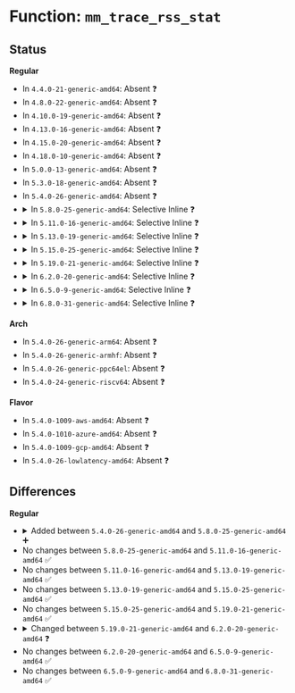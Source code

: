 # Function: <code>mm_trace_rss_stat</code>

## Status
<b>Regular</b>
<ul>
<li>
In <code>4.4.0-21-generic-amd64</code>: Absent ❓
</li>
<li>
In <code>4.8.0-22-generic-amd64</code>: Absent ❓
</li>
<li>
In <code>4.10.0-19-generic-amd64</code>: Absent ❓
</li>
<li>
In <code>4.13.0-16-generic-amd64</code>: Absent ❓
</li>
<li>
In <code>4.15.0-20-generic-amd64</code>: Absent ❓
</li>
<li>
In <code>4.18.0-10-generic-amd64</code>: Absent ❓
</li>
<li>
In <code>5.0.0-13-generic-amd64</code>: Absent ❓
</li>
<li>
In <code>5.3.0-18-generic-amd64</code>: Absent ❓
</li>
<li>
In <code>5.4.0-26-generic-amd64</code>: Absent ❓
</li>
<li>
<details>
<summary>In <code>5.8.0-25-generic-amd64</code>: Selective Inline ❓</summary>

```c
void mm_trace_rss_stat(struct mm_struct * mm, int member, long int count)
```

```json
{
  "name": "mm_trace_rss_stat",
  "collision_type": "Unique Global",
  "inline_type": "Selective",
  "funcs": [
    {
      "addr": 18446744071581517958,
      "name": "mm_trace_rss_stat",
      "external": true,
      "loc": "mm/memory.c:157",
      "file": "mm/memory.c",
      "inline": "not declared, inlined",
      "caller_inline": [
        "mm/memory.c:do_set_pmd",
        "mm/memory.c:zap_pte_range",
        "mm/memory.c:copy_pte_range",
        "mm/memory.c:add_mm_counter_fast",
        "mm/memory.c:sync_mm_rss"
      ],
      "caller_func": [
        "kernel/events/uprobes.c:__replace_page",
        "kernel/events/uprobes.c:__replace_page",
        "kernel/events/uprobes.c:__replace_page",
        "mm/shmem.c:shmem_mfill_atomic_pte",
        "mm/rmap.c:try_to_unmap_one",
        "mm/rmap.c:try_to_unmap_one",
        "mm/rmap.c:try_to_unmap_one",
        "mm/rmap.c:try_to_unmap_one",
        "mm/rmap.c:try_to_unmap_one",
        "mm/madvise.c:madvise_free_pte_range",
        "mm/swapfile.c:unuse_pte",
        "mm/swapfile.c:unuse_pte",
        "mm/ksm.c:replace_page",
        "mm/huge_memory.c:__split_huge_pmd_locked",
        "mm/huge_memory.c:zap_huge_pmd",
        "mm/huge_memory.c:zap_huge_pmd",
        "mm/huge_memory.c:copy_huge_pmd",
        "mm/huge_memory.c:copy_huge_pmd",
        "mm/huge_memory.c:__do_huge_pmd_anonymous_page",
        "mm/khugepaged.c:collapse_pte_mapped_thp",
        "mm/khugepaged.c:__collapse_huge_page_copy",
        "mm/userfaultfd.c:mcopy_atomic_pte",
        "fs/exec.c:acct_arg_size"
      ]
    }
  ],
  "symbols": [
    {
      "addr": 18446744071581522320,
      "name": "mm_trace_rss_stat",
      "section": ".text",
      "bind": "STB_GLOBAL",
      "size": 105
    }
  ]
}
```
</details>
</li>
<li>
<details>
<summary>In <code>5.11.0-16-generic-amd64</code>: Selective Inline ❓</summary>

```c
void mm_trace_rss_stat(struct mm_struct * mm, int member, long int count)
```

```json
{
  "name": "mm_trace_rss_stat",
  "collision_type": "Unique Global",
  "inline_type": "Selective",
  "funcs": [
    {
      "addr": 18446744071581563665,
      "name": "mm_trace_rss_stat",
      "external": true,
      "loc": "mm/memory.c:159",
      "file": "mm/memory.c",
      "inline": "not declared, inlined",
      "caller_inline": [
        "mm/memory.c:do_set_pmd",
        "mm/memory.c:zap_pte_range",
        "mm/memory.c:copy_pte_range",
        "mm/memory.c:add_mm_counter_fast",
        "mm/memory.c:sync_mm_rss"
      ],
      "caller_func": [
        "kernel/events/uprobes.c:__replace_page",
        "kernel/events/uprobes.c:__replace_page",
        "kernel/events/uprobes.c:__replace_page",
        "mm/shmem.c:shmem_mfill_atomic_pte",
        "mm/rmap.c:try_to_unmap_one",
        "mm/rmap.c:try_to_unmap_one",
        "mm/rmap.c:try_to_unmap_one",
        "mm/rmap.c:try_to_unmap_one",
        "mm/rmap.c:try_to_unmap_one",
        "mm/madvise.c:madvise_free_pte_range",
        "mm/swapfile.c:unuse_pte",
        "mm/swapfile.c:unuse_pte",
        "mm/ksm.c:replace_page",
        "mm/huge_memory.c:__split_huge_pmd_locked",
        "mm/huge_memory.c:zap_huge_pmd",
        "mm/huge_memory.c:zap_huge_pmd",
        "mm/huge_memory.c:copy_huge_pmd",
        "mm/huge_memory.c:copy_huge_pmd",
        "mm/huge_memory.c:__do_huge_pmd_anonymous_page",
        "mm/khugepaged.c:collapse_pte_mapped_thp",
        "mm/userfaultfd.c:mcopy_atomic_pte",
        "fs/exec.c:acct_arg_size"
      ]
    }
  ],
  "symbols": [
    {
      "addr": 18446744071581566544,
      "name": "mm_trace_rss_stat",
      "section": ".text",
      "bind": "STB_GLOBAL",
      "size": 70
    }
  ]
}
```
</details>
</li>
<li>
<details>
<summary>In <code>5.13.0-19-generic-amd64</code>: Selective Inline ❓</summary>

```c
void mm_trace_rss_stat(struct mm_struct * mm, int member, long int count)
```

```json
{
  "name": "mm_trace_rss_stat",
  "collision_type": "Unique Global",
  "inline_type": "Selective",
  "funcs": [
    {
      "addr": 18446744071581604036,
      "name": "mm_trace_rss_stat",
      "external": true,
      "loc": "mm/memory.c:171",
      "file": "mm/memory.c",
      "inline": "not declared, inlined",
      "caller_inline": [
        "mm/memory.c:do_set_pmd",
        "mm/memory.c:zap_pte_range",
        "mm/memory.c:copy_pte_range",
        "mm/memory.c:add_mm_counter_fast",
        "mm/memory.c:sync_mm_rss"
      ],
      "caller_func": [
        "kernel/events/uprobes.c:__replace_page",
        "kernel/events/uprobes.c:__replace_page",
        "kernel/events/uprobes.c:__replace_page",
        "mm/shmem.c:shmem_mfill_atomic_pte",
        "mm/rmap.c:try_to_unmap_one",
        "mm/rmap.c:try_to_unmap_one",
        "mm/rmap.c:try_to_unmap_one",
        "mm/rmap.c:try_to_unmap_one",
        "mm/rmap.c:try_to_unmap_one",
        "mm/madvise.c:madvise_free_pte_range",
        "mm/swapfile.c:unuse_pte",
        "mm/swapfile.c:unuse_pte",
        "mm/ksm.c:replace_page",
        "mm/huge_memory.c:__split_huge_pmd_locked",
        "mm/huge_memory.c:zap_huge_pmd",
        "mm/huge_memory.c:zap_huge_pmd",
        "mm/huge_memory.c:copy_huge_pmd",
        "mm/huge_memory.c:copy_huge_pmd",
        "mm/huge_memory.c:__do_huge_pmd_anonymous_page",
        "mm/khugepaged.c:collapse_pte_mapped_thp",
        "mm/userfaultfd.c:mcopy_atomic_pte",
        "fs/exec.c:acct_arg_size"
      ]
    }
  ],
  "symbols": [
    {
      "addr": 18446744071581588848,
      "name": "mm_trace_rss_stat",
      "section": ".text",
      "bind": "STB_GLOBAL",
      "size": 70
    }
  ]
}
```
</details>
</li>
<li>
<details>
<summary>In <code>5.15.0-25-generic-amd64</code>: Selective Inline ❓</summary>

```c
void mm_trace_rss_stat(struct mm_struct * mm, int member, long int count)
```

```json
{
  "name": "mm_trace_rss_stat",
  "collision_type": "Unique Global",
  "inline_type": "Selective",
  "funcs": [
    {
      "addr": 18446744071581870250,
      "name": "mm_trace_rss_stat",
      "external": true,
      "loc": "mm/memory.c:170",
      "file": "mm/memory.c",
      "inline": "not declared, inlined",
      "caller_inline": [
        "mm/memory.c:do_set_pmd",
        "mm/memory.c:zap_pte_range",
        "mm/memory.c:copy_pte_range",
        "mm/memory.c:add_mm_counter_fast",
        "mm/memory.c:sync_mm_rss"
      ],
      "caller_func": [
        "kernel/events/uprobes.c:__replace_page",
        "kernel/events/uprobes.c:__replace_page",
        "kernel/events/uprobes.c:__replace_page",
        "mm/rmap.c:try_to_migrate_one",
        "mm/rmap.c:try_to_unmap_one",
        "mm/rmap.c:try_to_unmap_one",
        "mm/rmap.c:try_to_unmap_one",
        "mm/rmap.c:try_to_unmap_one",
        "mm/rmap.c:try_to_unmap_one",
        "mm/madvise.c:madvise_free_pte_range",
        "mm/swapfile.c:unuse_pte",
        "mm/swapfile.c:unuse_pte",
        "mm/ksm.c:replace_page",
        "mm/huge_memory.c:__split_huge_pmd_locked",
        "mm/huge_memory.c:zap_huge_pmd",
        "mm/huge_memory.c:zap_huge_pmd",
        "mm/huge_memory.c:copy_huge_pmd",
        "mm/huge_memory.c:copy_huge_pmd",
        "mm/huge_memory.c:__do_huge_pmd_anonymous_page",
        "mm/khugepaged.c:collapse_pte_mapped_thp",
        "mm/userfaultfd.c:mfill_atomic_install_pte",
        "fs/exec.c:acct_arg_size"
      ]
    }
  ],
  "symbols": [
    {
      "addr": 18446744071581855504,
      "name": "mm_trace_rss_stat",
      "section": ".text",
      "bind": "STB_GLOBAL",
      "size": 67
    }
  ]
}
```
</details>
</li>
<li>
<details>
<summary>In <code>5.19.0-21-generic-amd64</code>: Selective Inline ❓</summary>

```c
void mm_trace_rss_stat(struct mm_struct * mm, int member, long int count)
```

```json
{
  "name": "mm_trace_rss_stat",
  "collision_type": "Unique Global",
  "inline_type": "Selective",
  "funcs": [
    {
      "addr": 18446744071582265486,
      "name": "mm_trace_rss_stat",
      "external": true,
      "loc": "mm/memory.c:174",
      "file": "mm/memory.c",
      "inline": "not declared, inlined",
      "caller_inline": [
        "mm/memory.c:do_set_pmd",
        "mm/memory.c:zap_pte_range",
        "mm/memory.c:copy_pte_range",
        "mm/memory.c:add_mm_counter_fast",
        "mm/memory.c:sync_mm_rss"
      ],
      "caller_func": [
        "kernel/events/uprobes.c:__replace_page",
        "kernel/events/uprobes.c:__replace_page",
        "kernel/events/uprobes.c:__replace_page",
        "mm/rmap.c:try_to_migrate_one",
        "mm/rmap.c:try_to_unmap_one",
        "mm/rmap.c:try_to_unmap_one",
        "mm/rmap.c:try_to_unmap_one",
        "mm/rmap.c:try_to_unmap_one",
        "mm/rmap.c:try_to_unmap_one",
        "mm/madvise.c:madvise_free_pte_range",
        "mm/swapfile.c:unuse_pte",
        "mm/swapfile.c:unuse_pte",
        "mm/swapfile.c:unuse_pte",
        "mm/ksm.c:replace_page",
        "mm/huge_memory.c:__split_huge_pmd_locked",
        "mm/huge_memory.c:zap_huge_pmd",
        "mm/huge_memory.c:zap_huge_pmd",
        "mm/huge_memory.c:copy_huge_pmd",
        "mm/huge_memory.c:copy_huge_pmd",
        "mm/huge_memory.c:__do_huge_pmd_anonymous_page",
        "mm/userfaultfd.c:mfill_atomic_install_pte",
        "fs/exec.c:acct_arg_size"
      ]
    }
  ],
  "symbols": [
    {
      "addr": 18446744071582249936,
      "name": "mm_trace_rss_stat",
      "section": ".text",
      "bind": "STB_GLOBAL",
      "size": 145
    }
  ]
}
```
</details>
</li>
<li>
<details>
<summary>In <code>6.2.0-20-generic-amd64</code>: Selective Inline ❓</summary>

```c
void mm_trace_rss_stat(struct mm_struct * mm, int member)
```

```json
{
  "name": "mm_trace_rss_stat",
  "collision_type": "Unique Global",
  "inline_type": "Selective",
  "funcs": [
    {
      "addr": 18446744071582757431,
      "name": "mm_trace_rss_stat",
      "external": true,
      "loc": "mm/memory.c:165",
      "file": "mm/memory.c",
      "inline": "not declared, inlined",
      "caller_inline": [
        "mm/memory.c:do_set_pte",
        "mm/memory.c:do_set_pte",
        "mm/memory.c:do_set_pmd",
        "mm/memory.c:do_swap_page",
        "mm/memory.c:do_swap_page",
        "mm/memory.c:wp_page_copy",
        "mm/memory.c:zap_pte_range",
        "mm/memory.c:copy_pte_range"
      ],
      "caller_func": [
        "kernel/events/uprobes.c:__replace_page",
        "kernel/events/uprobes.c:__replace_page",
        "kernel/events/uprobes.c:__replace_page",
        "mm/rmap.c:try_to_migrate_one",
        "mm/rmap.c:try_to_unmap_one",
        "mm/rmap.c:try_to_unmap_one",
        "mm/rmap.c:try_to_unmap_one",
        "mm/rmap.c:try_to_unmap_one",
        "mm/rmap.c:try_to_unmap_one",
        "mm/madvise.c:madvise_free_pte_range",
        "mm/swapfile.c:unuse_pte",
        "mm/swapfile.c:unuse_pte",
        "mm/swapfile.c:unuse_pte",
        "mm/swapfile.c:unuse_pte",
        "mm/ksm.c:replace_page",
        "mm/huge_memory.c:__split_huge_pmd_locked",
        "mm/huge_memory.c:zap_huge_pmd",
        "mm/huge_memory.c:zap_huge_pmd",
        "mm/huge_memory.c:copy_huge_pmd",
        "mm/huge_memory.c:copy_huge_pmd",
        "mm/huge_memory.c:__do_huge_pmd_anonymous_page",
        "mm/userfaultfd.c:mfill_atomic_install_pte",
        "fs/exec.c:free_bprm",
        "fs/exec.c:begin_new_exec",
        "fs/exec.c:get_arg_page"
      ]
    }
  ],
  "symbols": [
    {
      "addr": 18446744071582741424,
      "name": "mm_trace_rss_stat",
      "section": ".text",
      "bind": "STB_GLOBAL",
      "size": 134
    }
  ]
}
```
</details>
</li>
<li>
<details>
<summary>In <code>6.5.0-9-generic-amd64</code>: Selective Inline ❓</summary>

```c
void mm_trace_rss_stat(struct mm_struct * mm, int member)
```

```json
{
  "name": "mm_trace_rss_stat",
  "collision_type": "Unique Global",
  "inline_type": "Selective",
  "funcs": [
    {
      "addr": 18446744071582973248,
      "name": "mm_trace_rss_stat",
      "external": true,
      "loc": "mm/memory.c:180",
      "file": "mm/memory.c",
      "inline": "not declared, inlined",
      "caller_inline": [
        "mm/memory.c:do_set_pte",
        "mm/memory.c:do_set_pte",
        "mm/memory.c:do_set_pmd",
        "mm/memory.c:do_swap_page",
        "mm/memory.c:do_swap_page",
        "mm/memory.c:wp_page_copy",
        "mm/memory.c:wp_page_copy",
        "mm/memory.c:zap_pte_range",
        "mm/memory.c:copy_pte_range"
      ],
      "caller_func": [
        "kernel/events/uprobes.c:__replace_page",
        "kernel/events/uprobes.c:__replace_page",
        "kernel/events/uprobes.c:__replace_page",
        "mm/rmap.c:try_to_migrate_one",
        "mm/rmap.c:try_to_unmap_one",
        "mm/rmap.c:try_to_unmap_one",
        "mm/rmap.c:try_to_unmap_one",
        "mm/rmap.c:try_to_unmap_one",
        "mm/rmap.c:try_to_unmap_one",
        "mm/madvise.c:madvise_free_pte_range",
        "mm/swapfile.c:unuse_pte",
        "mm/swapfile.c:unuse_pte",
        "mm/swapfile.c:unuse_pte",
        "mm/swapfile.c:unuse_pte",
        "mm/ksm.c:replace_page",
        "mm/huge_memory.c:__split_huge_pmd_locked",
        "mm/huge_memory.c:zap_huge_pmd",
        "mm/huge_memory.c:zap_huge_pmd",
        "mm/huge_memory.c:copy_huge_pmd",
        "mm/huge_memory.c:copy_huge_pmd",
        "mm/huge_memory.c:__do_huge_pmd_anonymous_page",
        "mm/userfaultfd.c:mfill_atomic_install_pte",
        "fs/exec.c:free_bprm",
        "fs/exec.c:begin_new_exec",
        "fs/exec.c:get_arg_page"
      ]
    }
  ],
  "symbols": [
    {
      "addr": 18446744071582957760,
      "name": "mm_trace_rss_stat",
      "section": ".text",
      "bind": "STB_GLOBAL",
      "size": 134
    }
  ]
}
```
</details>
</li>
<li>
<details>
<summary>In <code>6.8.0-31-generic-amd64</code>: Selective Inline ❓</summary>

```c
void mm_trace_rss_stat(struct mm_struct * mm, int member)
```

```json
{
  "name": "mm_trace_rss_stat",
  "collision_type": "Unique Global",
  "inline_type": "Selective",
  "funcs": [
    {
      "addr": 18446744071583150944,
      "name": "mm_trace_rss_stat",
      "external": true,
      "loc": "mm/memory.c:178",
      "file": "mm/memory.c",
      "inline": "not declared, inlined",
      "caller_inline": [
        "mm/memory.c:set_pte_range",
        "mm/memory.c:set_pte_range",
        "mm/memory.c:do_set_pmd",
        "mm/memory.c:do_anonymous_page",
        "mm/memory.c:do_swap_page",
        "mm/memory.c:do_swap_page",
        "mm/memory.c:wp_page_copy",
        "mm/memory.c:wp_page_copy",
        "mm/memory.c:zap_pte_range",
        "mm/memory.c:copy_pte_range"
      ],
      "caller_func": [
        "kernel/events/uprobes.c:__replace_page",
        "kernel/events/uprobes.c:__replace_page",
        "kernel/events/uprobes.c:__replace_page",
        "mm/rmap.c:try_to_migrate_one",
        "mm/rmap.c:try_to_unmap_one",
        "mm/rmap.c:try_to_unmap_one",
        "mm/rmap.c:try_to_unmap_one",
        "mm/rmap.c:try_to_unmap_one",
        "mm/rmap.c:try_to_unmap_one",
        "mm/madvise.c:madvise_free_pte_range",
        "mm/swapfile.c:unuse_pte",
        "mm/swapfile.c:unuse_pte",
        "mm/swapfile.c:unuse_pte",
        "mm/swapfile.c:unuse_pte",
        "mm/ksm.c:replace_page",
        "mm/migrate_device.c:migrate_vma_insert_page",
        "mm/huge_memory.c:__split_huge_pmd_locked",
        "mm/huge_memory.c:zap_huge_pmd",
        "mm/huge_memory.c:zap_huge_pmd",
        "mm/huge_memory.c:copy_huge_pmd",
        "mm/huge_memory.c:copy_huge_pmd",
        "mm/huge_memory.c:__do_huge_pmd_anonymous_page",
        "mm/khugepaged.c:collapse_pte_mapped_thp",
        "mm/userfaultfd.c:mfill_atomic_install_pte",
        "fs/exec.c:free_bprm",
        "fs/exec.c:begin_new_exec",
        "fs/exec.c:get_arg_page"
      ]
    }
  ],
  "symbols": [
    {
      "addr": 18446744071583136048,
      "name": "mm_trace_rss_stat",
      "section": ".text",
      "bind": "STB_GLOBAL",
      "size": 134
    }
  ]
}
```
</details>
</li>
</ul>
<b>Arch</b>
<ul>
<li>
In <code>5.4.0-26-generic-arm64</code>: Absent ❓
</li>
<li>
In <code>5.4.0-26-generic-armhf</code>: Absent ❓
</li>
<li>
In <code>5.4.0-26-generic-ppc64el</code>: Absent ❓
</li>
<li>
In <code>5.4.0-24-generic-riscv64</code>: Absent ❓
</li>
</ul>
<b>Flavor</b>
<ul>
<li>
In <code>5.4.0-1009-aws-amd64</code>: Absent ❓
</li>
<li>
In <code>5.4.0-1010-azure-amd64</code>: Absent ❓
</li>
<li>
In <code>5.4.0-1009-gcp-amd64</code>: Absent ❓
</li>
<li>
In <code>5.4.0-26-lowlatency-amd64</code>: Absent ❓
</li>
</ul>

## Differences
<b>Regular</b>
<ul>
<li>
<details>
<summary>Added between <code>5.4.0-26-generic-amd64</code> and <code>5.8.0-25-generic-amd64</code> ➕</summary>

```c
void mm_trace_rss_stat(struct mm_struct * mm, int member, long int count)
```
</details>
</li>
<li>
No changes between <code>5.8.0-25-generic-amd64</code> and <code>5.11.0-16-generic-amd64</code> ✅
</li>
<li>
No changes between <code>5.11.0-16-generic-amd64</code> and <code>5.13.0-19-generic-amd64</code> ✅
</li>
<li>
No changes between <code>5.13.0-19-generic-amd64</code> and <code>5.15.0-25-generic-amd64</code> ✅
</li>
<li>
No changes between <code>5.15.0-25-generic-amd64</code> and <code>5.19.0-21-generic-amd64</code> ✅
</li>
<li>
<details>
<summary>Changed between <code>5.19.0-21-generic-amd64</code> and <code>6.2.0-20-generic-amd64</code> ❓</summary>
<ul>
<li>
<b>Param removed. </b>
<code>long int count</code>
</li>
</ul>
</details>
</li>
<li>
No changes between <code>6.2.0-20-generic-amd64</code> and <code>6.5.0-9-generic-amd64</code> ✅
</li>
<li>
No changes between <code>6.5.0-9-generic-amd64</code> and <code>6.8.0-31-generic-amd64</code> ✅
</li>
</ul>
